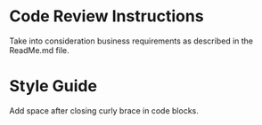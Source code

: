 # Code Review Instructions
Take into consideration business requirements as described in the ReadMe.md file.

# Style Guide
Add space after closing curly brace in code blocks.